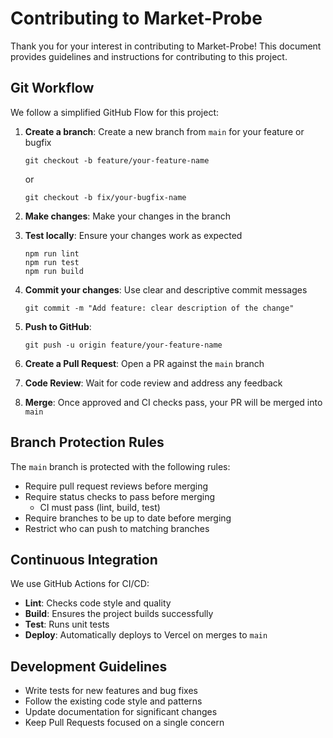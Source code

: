 # Contributing to Market-Probe

Thank you for your interest in contributing to Market-Probe! This document provides guidelines and instructions for contributing to this project.

## Git Workflow

We follow a simplified GitHub Flow for this project:

1. **Create a branch**: Create a new branch from `main` for your feature or bugfix

   ```
   git checkout -b feature/your-feature-name
   ```

   or

   ```
   git checkout -b fix/your-bugfix-name
   ```

2. **Make changes**: Make your changes in the branch

3. **Test locally**: Ensure your changes work as expected

   ```
   npm run lint
   npm run test
   npm run build
   ```

4. **Commit your changes**: Use clear and descriptive commit messages

   ```
   git commit -m "Add feature: clear description of the change"
   ```

5. **Push to GitHub**:

   ```
   git push -u origin feature/your-feature-name
   ```

6. **Create a Pull Request**: Open a PR against the `main` branch

7. **Code Review**: Wait for code review and address any feedback

8. **Merge**: Once approved and CI checks pass, your PR will be merged into `main`

## Branch Protection Rules

The `main` branch is protected with the following rules:

- Require pull request reviews before merging
- Require status checks to pass before merging
  - CI must pass (lint, build, test)
- Require branches to be up to date before merging
- Restrict who can push to matching branches

## Continuous Integration

We use GitHub Actions for CI/CD:

- **Lint**: Checks code style and quality
- **Build**: Ensures the project builds successfully
- **Test**: Runs unit tests
- **Deploy**: Automatically deploys to Vercel on merges to `main`

## Development Guidelines

- Write tests for new features and bug fixes
- Follow the existing code style and patterns
- Update documentation for significant changes
- Keep Pull Requests focused on a single concern
